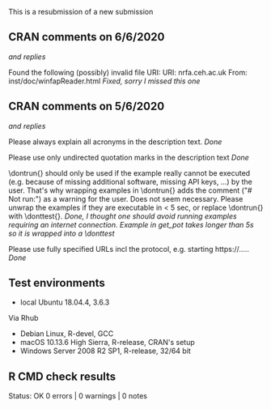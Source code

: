 This is a resubmission of a new submission 

## CRAN comments on 6/6/2020 
*and replies* 

Found the following (possibly) invalid file URI: URI: nrfa.ceh.ac.uk
From: inst/doc/winfapReader.html
*Fixed, sorry I missed this one*  


## CRAN comments on 5/6/2020 
*and replies* 

Please always explain all acronyms in the description text.
*Done*

Please use only undirected quotation marks in the description text
*Done*

\dontrun{} should only be used if the example really cannot be executed
(e.g. because of missing additional software, missing API keys, ...) by
the user. That's why wrapping examples in \dontrun{} adds the comment
("# Not run:") as a warning for the user.
Does not seem necessary.
Please unwrap the examples if they are executable in < 5 sec, or replace
\dontrun{} with \donttest{}.
*Done, I thought one should avoid running examples requiring an internet connection. Example in get_pot takes longer than 5s so it is wrapped into a \donttest*

Please use fully specified URLs incl the protocol, e.g. starting https://..... 
*Done* 

## Test environments
* local Ubuntu 18.04.4, 3.6.3 

Via Rhub
* Debian Linux, R-devel, GCC
* macOS 10.13.6 High Sierra, R-release, CRAN's setup
* Windows Server 2008 R2 SP1, R-release, 32/64 bit

## R CMD check results
Status: OK
0 errors | 0 warnings | 0 notes
